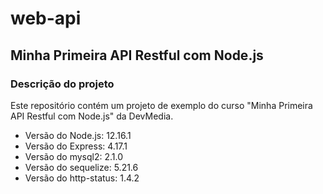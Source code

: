 # web-api
## Minha Primeira API Restful com Node.js

### Descrição do projeto
Este repositório contém um projeto de exemplo do curso "Minha Primeira API Restful com Node.js" da DevMedia.

* Versão do Node.js: 12.16.1
* Versão do Express: 4.17.1
* Versão do mysql2: 2.1.0
* Versão do sequelize: 5.21.6
* Versão do http-status: 1.4.2
